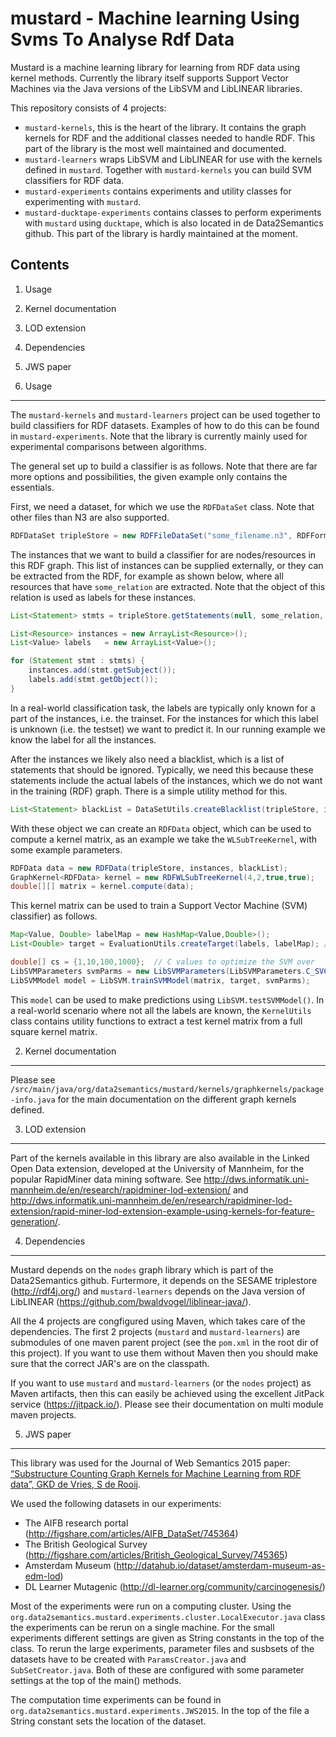 mustard - Machine learning Using Svms To Analyse Rdf Data
=========================================================

Mustard is a machine learning library for learning from RDF data using kernel methods. Currently the library itself supports Support Vector Machines via the Java versions of the LibSVM and LibLINEAR libraries.

This repository consists of 4 projects:

- `mustard-kernels`, this is the heart of the library. It contains the graph kernels for RDF and the additional classes needed to handle RDF. This part of the library is the most well maintained and documented.
- `mustard-learners` wraps LibSVM and LibLINEAR for use with the kernels defined in `mustard`. Together with `mustard-kernels` you can build SVM classifiers for RDF data.
- `mustard-experiments` contains experiments and utility classes for experimenting with `mustard`.
- `mustard-ducktape-experiments` contains classes to perform experiments with `mustard` using `ducktape`, which is also located in de Data2Semantics github. This part of the library is hardly maintained at the moment.


Contents
--------

1. Usage
2. Kernel documentation
3. LOD extension
4. Dependencies
5. JWS paper

1. Usage
--------
The `mustard-kernels` and `mustard-learners` project can be used together to build classifiers for RDF datasets. Examples of how to do this can be found in `mustard-experiments`. Note that the library is currently mainly used for experimental comparisons between algorithms. 

The general set up to build a classifier is as follows. Note that there are far more options and possibilities, the given example only contains the essentials.

First, we need a dataset, for which we use the `RDFDataSet` class. Note that other files than N3 are also supported.
```java
RDFDataSet tripleStore = new RDFFileDataSet("some_filename.n3", RDFFormat.N3);
```

The instances that we want to build a classifier for are nodes/resources in this RDF graph. This list of instances can be supplied externally, or they can be extracted from the RDF, for example as shown below, where all resources that have `some_relation` are extracted. Note that the object of this relation is used as labels for these instances.
```java
List<Statement> stmts = tripleStore.getStatements(null, some_relation, null);

List<Resource> instances = new ArrayList<Resource>();
List<Value> labels 	 = new ArrayList<Value>();

for (Statement stmt : stmts) {
	instances.add(stmt.getSubject());
	labels.add(stmt.getObject());
}
```
In a real-world classification task, the labels are typically only known for a part of the instances, i.e. the trainset. For the instances for which this label is unknown (i.e. the testset) we want to predict it. In our running example we know the label for all the instances.

After the instances we likely also need a blacklist, which is a list of statements that should be ignored. Typically, we need this because these statements include the actual labels of the instances, which we do not want in the training (RDF) graph. There is a simple utility method for this.
```java
List<Statement> blackList = DataSetUtils.createBlacklist(tripleStore, instances, labels);
```

With these object we can create an `RDFData` object, which can be used to compute a kernel matrix, as an example we take the `WLSubTreeKernel`, with some example parameters.
```java
RDFData data = new RDFData(tripleStore, instances, blackList);
GraphKernel<RDFData> kernel = new RDFWLSubTreeKernel(4,2,true,true);
double[][] matrix = kernel.compute(data);
```

This kernel matrix can be used to train a Support Vector Machine (SVM) classifier) as follows.
```java
Map<Value, Double> labelMap = new HashMap<Value,Double>();
List<Double> target = EvaluationUtils.createTarget(labels, labelMap); // create a training target for LibSVM

double[] cs = {1,10,100,1000};	// C values to optimize the SVM over
LibSVMParameters svmParms = new LibSVMParameters(LibSVMParameters.C_SVC, cs);
LibSVMModel model = LibSVM.trainSVMModel(matrix, target, svmParms);
```

This `model` can be used to make predictions using `LibSVM.testSVMModel()`. In a real-world scenario where not all the labels are known, the `KernelUtils` class contains utility functions to extract a test kernel matrix from a full square kernel matrix.



2. Kernel documentation
-----------------------
Please see `/src/main/java/org/data2semantics/mustard/kernels/graphkernels/package-info.java` for the main documentation on the different graph kernels defined.


3. LOD extension
----------------
Part of the kernels available in this library are also available in the Linked Open Data extension, developed at the University of Mannheim, for the popular RapidMiner data mining software. See <http://dws.informatik.uni-mannheim.de/en/research/rapidminer-lod-extension/> and <http://dws.informatik.uni-mannheim.de/en/research/rapidminer-lod-extension/rapid-miner-lod-extension-example-using-kernels-for-feature-generation/>.

4. Dependencies
---------------
Mustard depends on the `nodes` graph library which is part of the Data2Semantics github. Furtermore, it depends on the SESAME triplestore (<http://rdf4j.org/>) and `mustard-learners` depends on the Java version of LibLINEAR (<https://github.com/bwaldvogel/liblinear-java/>).

All the 4 projects are congfigured using Maven, which takes care of the dependencies. The first 2 projects (`mustard` and `mustard-learners`) are submodules of one maven parent project (see the `pom.xml` in the root dir of this project). If you want to use them without Maven then you should make sure that the correct JAR's are on the classpath.

If you want to use `mustard` and `mustard-learners` (or the `nodes` project) as Maven artifacts, then this can easily be achieved using the excellent JitPack service (<https://jitpack.io/>). Please see their documentation on multi module maven projects.


5. JWS paper
------------
This library was used for the Journal of Web Semantics 2015 paper: [“Substructure Counting Graph Kernels for Machine Learning from RDF data”, GKD de Vries, S de Rooij](http://www.sciencedirect.com/science/article/pii/S1570826815000657).


We used the following datasets in our experiments:
  - The AIFB research portal (<http://figshare.com/articles/AIFB_DataSet/745364>)
  - The British Geological Survey (<http://figshare.com/articles/British_Geological_Survey/745365>)
  - Amsterdam Museum (<http://datahub.io/dataset/amsterdam-museum-as-edm-lod>)
  - DL Learner Mutagenic (<http://dl-learner.org/community/carcinogenesis/>)


Most of the experiments were run on a computing cluster. Using the `org.data2semantics.mustard.experiments.cluster.LocalExecutor.java` class the experiments can be rerun on a single machine. For the small experiments different settings are given as String constants in the top of the class. To rerun the large experiments, parameter files and susbsets of the datasets have to be created with `ParamsCreator.java` and `SubSetCreator.java`. Both of these are configured with some parameter settings at the top of the main() methods.

The computation time experiments can be found in `org.data2semantics.mustard.experiments.JWS2015`. In the top of the file a String constant sets the location of the dataset.

